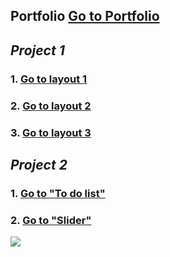 
## Portfolio [Go to Portfolio](https://jozef-wolf.github.io/)

## *Project 1* 
### 1. [Go to layout 1](https://infoshareacademy.github.io/jfddr2-projects-jozef-wolf/layout1/index.html)

### 2. [Go to layout 2](https://infoshareacademy.github.io/jfddr2-projects-jozef-wolf/layout2/index.html)

### 3. [Go to layout 3](https://infoshareacademy.github.io/jfddr2-projects-jozef-wolf/layout3/index.html)

## *Project 2* 

### 1. [Go to "To do list"](https://infoshareacademy.github.io/jfddr2-projects-jozef-wolf/project2/to-do-list/index.html)

### 2. [Go to "Slider"](https://infoshareacademy.github.io/jfddr2-projects-jozef-wolf/project2/slide-show/index.html)


![](asgto.JPG)
